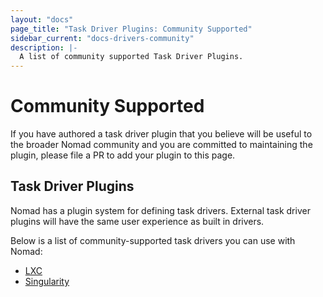 ```yaml
---
layout: "docs"
page_title: "Task Driver Plugins: Community Supported"
sidebar_current: "docs-drivers-community"
description: |-
  A list of community supported Task Driver Plugins.
---
```


# Community Supported

If you have authored a task driver plugin that you believe will be useful to the
broader Nomad community and you are committed to maintaining the plugin, please
file a PR to add your plugin to this page.

## Task Driver Plugins

Nomad has a plugin system for defining task drivers. External task driver
plugins will have the same user experience as built in drivers.

Below is a list of community-supported task drivers you can use with Nomad:

- [LXC][lxc]
- [Singularity][singularity]

[lxc]: /docs/drivers/external/lxc.html
[singularity]: /docs/drivers/external/singularity.html
